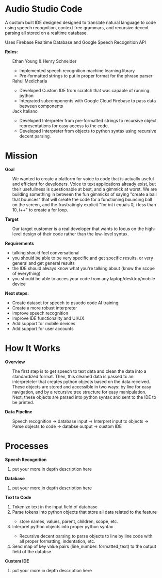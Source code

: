 # Audio Studio Code


A custom built IDE designed designed to translate natural language to code using speech recognition, context free grammars, and recursive decent parsing all stored on a realtime database.

Uses Firebase Realtime Database and Google Speech Recognition API

**Roles:**
<ul>
Ethan Young & Henry Schneider
  <ul>
  <li>Implemented speech recognition machine learning library</li>
  <li>Pre-formatted strings to put in proper format for the phrase parser</li>
  </ul>
Rahul Medicharla
<ul>
<li>Developed Custom IDE from scratch that was capable of running python</li>
<li>Integrated subcomponents with Google Cloud Firebase to pass data between components</li>
</ul>
Jack Italiano
<ul>
<li>Developed Interpreter from pre-formatted strings to recursive object representations for easy access to the code.</li>
<li>Developed Interpreter from objects to python syntax using recursive decent parsing.</li>
</ul>
</ul>

# Mission
**Goal** 
<ul>
We wanted to create a platform for voice to code that is actually useful and efficient for developers. Voice to text applications already exist, but their usefullness is questionable at best, and a gimmick at worst. We are building something in between the fun gimmicks of saying "create a ball that bounces" that will create the code for a functioning bouncing ball on the screen, and the frustratingly explicit "for int i equals 0, i less than 10, i++" to create a for loop.
</ul>

**Target**
<ul>
Our target customer is a real developer that wants to focus on the high-level design of their code rather than the low-level syntax.
</ul>

**Requirements**
<ul>
<li>talking should feel conversational</li>
<li>you should be able to be very specific and get specific results, or very general and get general results</li>
<li>the IDE should always know what you're talking about (know the scope of everything)</li>
<li>you should be able to acces your code from any laptop/desktop/mobile device</li>
</ul>

**Next steps:**
<ul>
<li>Create dataset for speech to psuedo code AI training</li>
<li>Create a more robust interpreter</li>
<li>Improve speech recognition</li>
<li>Improve IDE functionality and UI/UX</li>
<li>Add support for mobile devices</li>
<li>Add support for user accounts</li>
</ul>

# How It Works

**Overview**
<ul>
The first step is to get speech to text data and clean the data into a standardized format. Then, this cleaned data is passed to an interpreteter that creates python objects based on the data received. These objects are stored and accessible in two ways: by line for easy navigation, and by a recursive tree structure for easy manipulation. Next, these objects are parsed into python syntax and sent to the IDE to be printed.
</ul>

**Data Pipeline**
<ul>
Speech recognition -> database input -> Interpret input to objects -> Parse objects to code -> databse output -> custom IDE
</ul>

# Processes
**Speech Recognition**
<ol>
<li>put your more in depth description here</li>
</ol>

**Database**
<ol>
<li>put your more in depth description here</li>
</ol>

**Text to Code**
<ol>
<li>Tokenize text in the input field of database</li>
<li>Parse tokens into python objects that store all data related to the feature</li>
    <ul>
    <li>store names, values, parent, children, scope, etc.</li>
    </ul>
<li>Interpret python objects into proper python syntax</li>
    <ul>
    <li>Recursive decent parsing to parse objects to line by line code with all proper formatting, indentation, etc.</li>
    </ul>
<li>Send map of key value pairs (line_number: formatted_text) to the output field of the databse</li>
</ol>

**Custom IDE**
<ol>
<li>put your more in depth description here</li>
</ol>













